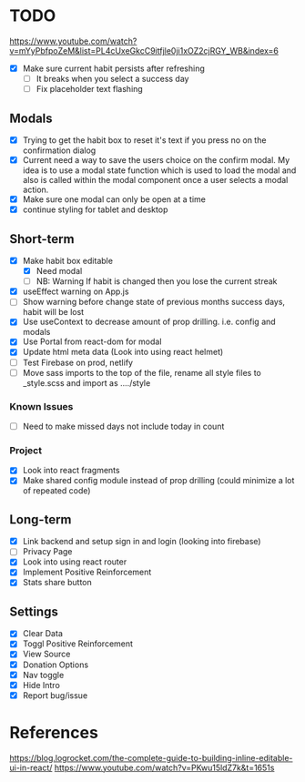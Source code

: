 # TODO
https://www.youtube.com/watch?v=mYyPbfpoZeM&list=PL4cUxeGkcC9itfjle0ji1xOZ2cjRGY_WB&index=6
- [x] Make sure current habit persists after refreshing
  - [ ] It breaks when you select a success day
  - [ ] Fix placeholder text flashing

## Modals

- [x] Trying to get the habit box to reset it's text if you press no on the confirmation dialog
- [x] Current need a way to save the users choice on the confirm modal. My idea is to use a modal state function which is used to load the modal and also is called within the modal component once a user selects a modal action.
- [x] Make sure one modal can only be open at a time
- [x] continue styling for tablet and desktop

## Short-term
- [x] Make habit box editable
  - [x] Need modal
  - [ ] NB: Warning If habit is changed then you lose the current streak
- [x] useEffect warning on App.js
- [ ] Show warning before change state of previous months success days, habit will be lost
- [x] Use useContext to decrease amount of prop drilling. i.e. config and modals
- [x] Use Portal from react-dom for modal
- [x] Update html meta data (Look into using react helmet)
- [ ] Test Firebase on prod, netlify
- [ ] Move sass imports to the top of the file, rename all style files to _style.scss and import as ..../style

### Known Issues
- [ ] Need to make missed days not include today in count

### Project

- [x] Look into react fragments
- [x] Make shared config module instead of prop drilling (could minimize a lot of repeated code)

## Long-term

- [x] Link backend and setup sign in and login (looking into firebase)
- [ ] Privacy Page
- [x] Look into using react router
- [x] Implement Positive Reinforcement
- [x] Stats share button

## Settings

- [x] Clear Data
- [x] Toggl Positive Reinforcement
- [x] View Source
- [x] Donation Options
- [x] Nav toggle
- [x] Hide Intro
- [x] Report bug/issue

# References

https://blog.logrocket.com/the-complete-guide-to-building-inline-editable-ui-in-react/
https://www.youtube.com/watch?v=PKwu15ldZ7k&t=1651s
